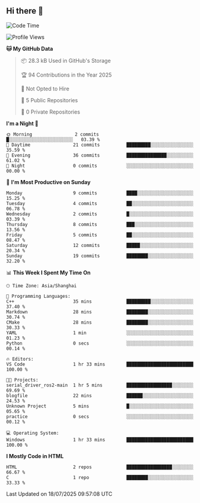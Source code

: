 ## Hi there 👋



<!--
**wanone111/wanone111** is a ✨ _special_ ✨ repository because its `README.md` (this file) appears on your GitHub profile.

Here are some ideas to get you started:

- 🔭 I’m currently working on ...
- 🌱 I’m currently learning ...
- 👯 I’m looking to collaborate on ...
- 🤔 I’m looking for help with ...
- 💬 Ask me about ...
- 📫 How to reach me: ...
- 😄 Pronouns: ...
- ⚡ Fun fact: ...
-->



<!--START_SECTION:waka-->
![Code Time](http://img.shields.io/badge/Code%20Time-17%20hrs%2027%20mins-blue)

![Profile Views](http://img.shields.io/badge/Profile%20Views-0-blue)

**🐱 My GitHub Data** 

> 📦 28.3 kB Used in GitHub's Storage 
 > 
> 🏆 94 Contributions in the Year 2025
 > 
> 🚫 Not Opted to Hire
 > 
> 📜 5 Public Repositories 
 > 
> 🔑 0 Private Repositories 
 > 
**I'm a Night 🦉** 

```text
🌞 Morning                2 commits           █░░░░░░░░░░░░░░░░░░░░░░░░   03.39 % 
🌆 Daytime                21 commits          █████████░░░░░░░░░░░░░░░░   35.59 % 
🌃 Evening                36 commits          ███████████████░░░░░░░░░░   61.02 % 
🌙 Night                  0 commits           ░░░░░░░░░░░░░░░░░░░░░░░░░   00.00 % 
```
📅 **I'm Most Productive on Sunday** 

```text
Monday                   9 commits           ████░░░░░░░░░░░░░░░░░░░░░   15.25 % 
Tuesday                  4 commits           ██░░░░░░░░░░░░░░░░░░░░░░░   06.78 % 
Wednesday                2 commits           █░░░░░░░░░░░░░░░░░░░░░░░░   03.39 % 
Thursday                 8 commits           ███░░░░░░░░░░░░░░░░░░░░░░   13.56 % 
Friday                   5 commits           ██░░░░░░░░░░░░░░░░░░░░░░░   08.47 % 
Saturday                 12 commits          █████░░░░░░░░░░░░░░░░░░░░   20.34 % 
Sunday                   19 commits          ████████░░░░░░░░░░░░░░░░░   32.20 % 
```


📊 **This Week I Spent My Time On** 

```text
🕑︎ Time Zone: Asia/Shanghai

💬 Programming Languages: 
C++                      35 mins             █████████░░░░░░░░░░░░░░░░   37.40 % 
Markdown                 28 mins             ████████░░░░░░░░░░░░░░░░░   30.74 % 
CMake                    28 mins             ████████░░░░░░░░░░░░░░░░░   30.33 % 
YAML                     1 min               ░░░░░░░░░░░░░░░░░░░░░░░░░   01.23 % 
Python                   0 secs              ░░░░░░░░░░░░░░░░░░░░░░░░░   00.14 % 

🔥 Editors: 
VS Code                  1 hr 33 mins        █████████████████████████   100.00 % 

🐱‍💻 Projects: 
serial_driver_ros2-main  1 hr 5 mins         █████████████████░░░░░░░░   69.69 % 
blogfile                 22 mins             ██████░░░░░░░░░░░░░░░░░░░   24.53 % 
Unknown Project          5 mins              █░░░░░░░░░░░░░░░░░░░░░░░░   05.65 % 
practice                 0 secs              ░░░░░░░░░░░░░░░░░░░░░░░░░   00.12 % 

💻 Operating System: 
Windows                  1 hr 33 mins        █████████████████████████   100.00 % 
```

**I Mostly Code in HTML** 

```text
HTML                     2 repos             █████████████████░░░░░░░░   66.67 % 
C                        1 repo              ████████░░░░░░░░░░░░░░░░░   33.33 % 
```




 Last Updated on 18/07/2025 09:57:08 UTC
<!--END_SECTION:waka-->


